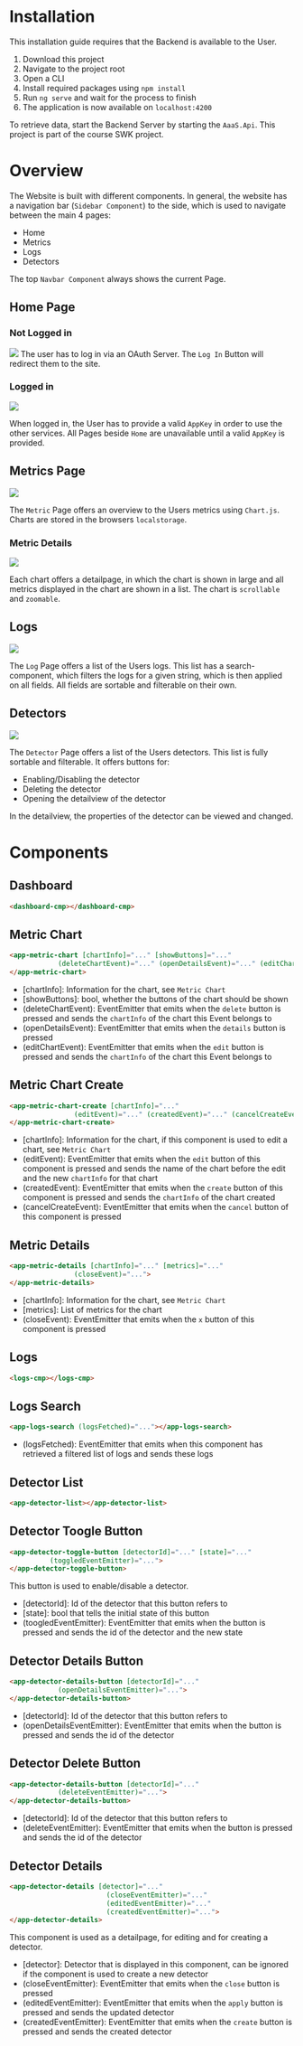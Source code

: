 # Installation
This installation guide requires that the Backend is available to the User.

1. Download this project
2. Navigate to the project root
3. Open a CLI
4. Install required packages using `npm install`
5. Run `ng serve` and wait for the process to finish
6. The application is now available on `localhost:4200`

To retrieve data, start the Backend Server by starting the `AaaS.Api`. This project is part of the course SWK project. 

# Overview
The Website is built with different components. In general, the website has a navigation bar (`Sidebar Component`) to the side, which is used to navigate between the main 4 pages:
* Home
* Metrics
* Logs
* Detectors

The top `Navbar Component` always shows the current Page.

## Home Page
### Not Logged in
![](./img/home_noLogin.PNG)
The user has to log in via an OAuth Server. The `Log In` Button will redirect them to the site.

### Logged in
![](./img/home_Login.PNG)

When logged in, the User has to provide a valid `AppKey` in order to use the other services. All Pages beside `Home` are unavailable until a valid `AppKey` is provided.

## Metrics Page
![](./img/metric.PNG)

The `Metric` Page offers an overview to the Users metrics using `Chart.js`.
Charts are stored in the browsers `localstorage`.
<div style="page-break-after: always;"></div>

### Metric Details
![](./img/metric_details.PNG)

Each chart offers a detailpage, in which the chart is shown in large and all metrics displayed in the chart are shown in a list.
The chart is `scrollable` and `zoomable`.

## Logs
![](./img/logs.PNG)

The `Log` Page offers a list of the Users logs. This list has a search-component, which filters the logs for a given string, which is then applied on all fields.
All fields are sortable and filterable on their own.
<div style="page-break-after: always;"></div>

## Detectors
![](./img/detector.PNG)

The `Detector` Page offers a list of the Users detectors. This list is fully sortable and filterable. It offers buttons for:
* Enabling/Disabling the detector
* Deleting the detector
* Opening the detailview of the detector

In the detailview, the properties of the detector can be viewed and changed. 

# Components
## Dashboard
```html
<dashboard-cmp></dashboard-cmp>
```

## Metric Chart
```html
<app-metric-chart [chartInfo]="..." [showButtons]="..." 
            (deleteChartEvent)="..." (openDetailsEvent)="..." (editChartEvent)="...">
</app-metric-chart>
```

* [chartInfo]: Information for the chart, see `Metric Chart`
* [showButtons]: bool, whether the buttons of the chart should be shown
* (deleteChartEvent): EventEmitter that emits when the `delete` button is pressed and sends the `chartInfo` of the chart this Event belongs to
* (openDetailsEvent): EventEmitter that emits when the `details` button is pressed
* (editChartEvent): EventEmitter that emits when the `edit` button is pressed and sends the `chartInfo` of the chart this Event belongs to

## Metric Chart Create
```html
<app-metric-chart-create [chartInfo]="..." 
                (editEvent)="..." (createdEvent)="..." (cancelCreateEvent)="...">
</app-metric-chart-create>
```

* [chartInfo]: Information for the chart, if this component is used to edit a chart, see `Metric Chart`
* (editEvent): EventEmitter that emits when the `edit` button of this component is pressed and sends the name of the chart before the edit and the new `chartInfo` for that chart
* (createdEvent): EventEmitter that emits when the `create` button of this component is pressed and sends the `chartInfo` of the chart created
* (cancelCreateEvent): EventEmitter that emits when the `cancel` button of this component is pressed

## Metric Details
```html
<app-metric-details [chartInfo]="..." [metrics]="..."
                (closeEvent)="...">
</app-metric-details>
```

* [chartInfo]: Information for the chart, see `Metric Chart`
* [metrics]: List of metrics for the chart
* (closeEvent): EventEmitter that emits when the `x` button of this component is pressed

## Logs
```html
<logs-cmp></logs-cmp>
```

## Logs Search
```html
<app-logs-search (logsFetched)="..."></app-logs-search>
```

* (logsFetched): EventEmitter that emits when this component has retrieved a filtered list of logs and sends these logs
<div style="page-break-after: always;"></div>

## Detector List
```html
<app-detector-list></app-detector-list>
```

## Detector Toogle Button
```html
<app-detector-toggle-button [detectorId]="..." [state]="..."
          (toggledEventEmitter)="...">
</app-detector-toggle-button>
```

This button is used to enable/disable a detector.
* [detectorId]: Id of the detector that this button refers to
* [state]: bool that tells the initial state of this button
* (toogledEventEmitter): EventEmitter that emits when the button is pressed and sends the id of the detector and the new state

## Detector Details Button
```html
<app-detector-details-button [detectorId]="..." 
            (openDetailsEventEmitter)="...">
</app-detector-details-button>
```

* [detectorId]: Id of the detector that this button refers to
* (openDetailsEventEmitter): EventEmitter that emits when the button is pressed and sends the id of the detector

## Detector Delete Button
```html
<app-detector-details-button [detectorId]="..." 
            (deleteEventEmitter)="...">
</app-detector-details-button>
```

* [detectorId]: Id of the detector that this button refers to
* (deleteEventEmitter): EventEmitter that emits when the button is pressed and sends the id of the detector
<div style="page-break-after: always;"></div>

## Detector Details
```html
<app-detector-details [detector]="..."
                        (closeEventEmitter)="..."
                        (editedEventEmitter)="..."
                        (createdEventEmitter)="...">
</app-detector-details>
```

This component is used as a detailpage, for editing and for creating a detector.
* [detector]: Detector that is displayed in this component, can be ignored if the component is used to create a new detector
* (closeEventEmitter): EventEmitter that emits when the `close` button is pressed
* (editedEventEmitter): EventEmitter that emits when the `apply` button is pressed and sends the updated detector
* (createdEventEmitter): EventEmitter that emits when the `create` button is pressed and sends the created detector